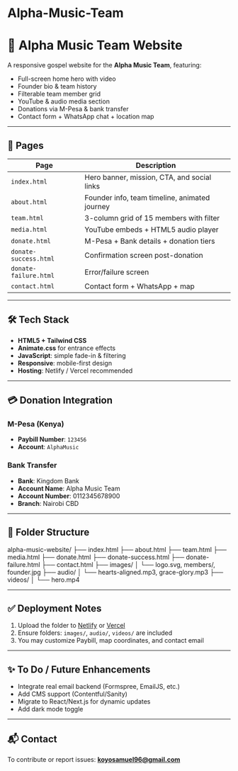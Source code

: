 # Alpha-Music-Team

# 🎵 Alpha Music Team Website

A responsive gospel website for the **Alpha Music Team**, featuring:
- Full-screen home hero with video
- Founder bio & team history
- Filterable team member grid
- YouTube & audio media section
- Donations via M-Pesa & bank transfer
- Contact form + WhatsApp chat + location map

---

## 🧱 Pages

| Page         | Description                                   |
|--------------|-----------------------------------------------|
| `index.html` | Hero banner, mission, CTA, and social links   |
| `about.html` | Founder info, team timeline, animated journey |
| `team.html`  | 3-column grid of 15 members with filter       |
| `media.html` | YouTube embeds + HTML5 audio player           |
| `donate.html`| M-Pesa + Bank details + donation tiers        |
| `donate-success.html` | Confirmation screen post-donation    |
| `donate-failure.html` | Error/failure screen                 |
| `contact.html` | Contact form + WhatsApp + map               |

---

## 🛠 Tech Stack

- **HTML5 + Tailwind CSS**
- **Animate.css** for entrance effects
- **JavaScript**: simple fade-in & filtering
- **Responsive**: mobile-first design
- **Hosting**: Netlify / Vercel recommended

---

## 💳 Donation Integration

### M-Pesa (Kenya)
- **Paybill Number**: `123456`
- **Account**: `AlphaMusic`

### Bank Transfer
- **Bank**: Kingdom Bank  
- **Account Name**: Alpha Music Team  
- **Account Number**: 0112345678900  
- **Branch**: Nairobi CBD

---

## 📂 Folder Structure

alpha-music-website/
├── index.html
├── about.html
├── team.html
├── media.html
├── donate.html
├── donate-success.html
├── donate-failure.html
├── contact.html
├── images/
│ └── logo.svg, members/, founder.jpg
├── audio/
│ └── hearts-aligned.mp3, grace-glory.mp3
├── videos/
│ └── hero.mp4


---

## ✅ Deployment Notes

1. Upload the folder to [Netlify](https://netlify.com) or [Vercel](https://vercel.com)
2. Ensure folders: `images/`, `audio/`, `videos/` are included
3. You may customize Paybill, map coordinates, and contact email

---

## ✨ To Do / Future Enhancements

- Integrate real email backend (Formspree, EmailJS, etc.)
- Add CMS support (Contentful/Sanity)
- Migrate to React/Next.js for dynamic updates
- Add dark mode toggle

---

## 📬 Contact

To contribute or report issues: **koyosamuel96@gmail.com**
